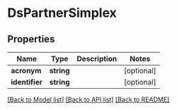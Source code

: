 # DsPartnerSimplex

## Properties
Name | Type | Description | Notes
------------ | ------------- | ------------- | -------------
**acronym** | **string** |  | [optional] 
**identifier** | **string** |  | [optional] 

[[Back to Model list]](../../README.md#documentation-for-models) [[Back to API list]](../../README.md#documentation-for-api-endpoints) [[Back to README]](../../README.md)


